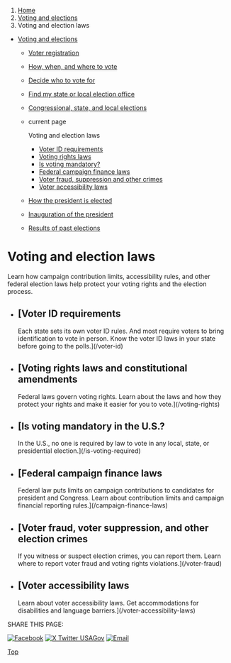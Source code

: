 1. [Home](/)
2. [Voting and elections](/voting-and-elections)
3. Voting and election laws

* [Voting and elections](/voting-and-elections)
  + [Voter registration](/voter-registration)
  + [How, when, and where to vote](/how-to-vote)
  + [Decide who to vote for](/voter-research)
  + [Find my state or local election office](/state-election-office)
  + [Congressional, state, and local elections](/midterm-state-and-local-elections)
  + current page

    Voting and election laws

    - [Voter ID requirements](/voter-id)
    - [Voting rights laws](/voting-rights)
    - [Is voting mandatory?](/is-voting-required)
    - [Federal campaign finance laws](/campaign-finance-laws)
    - [Voter fraud, suppression and other crimes](/voter-fraud)
    - [Voter accessibility laws](/voter-accessibility-laws)
  + [How the president is elected](/election)
  + [Inauguration of the president](/inauguration)
  + [Results of past elections](/election-results)

Voting and election laws
========================

Learn how campaign contribution limits, accessibility rules, and other federal election laws help protect your voting rights and the election process.

* [Voter ID requirements
  ---------------------

  Each state sets its own voter ID rules. And most require voters to bring identification to vote in person. Know the voter ID laws in your state before going to the polls.](/voter-id)
* [Voting rights laws and constitutional amendments
  ------------------------------------------------

  Federal laws govern voting rights. Learn about the laws and how they protect your rights and make it easier for you to vote.](/voting-rights)
* [Is voting mandatory in the U.S.?
  --------------------------------

  In the U.S., no one is required by law to vote in any local, state, or presidential election.](/is-voting-required)
* [Federal campaign finance laws
  -----------------------------

  Federal law puts limits on campaign contributions to candidates for president and Congress. Learn about contribution limits and campaign financial reporting rules.](/campaign-finance-laws)
* [Voter fraud, voter suppression, and other election crimes
  ---------------------------------------------------------

  If you witness or suspect election crimes, you can report them. Learn where to report voter fraud and voting rights violations.](/voter-fraud)
* [Voter accessibility laws
  ------------------------

  Learn about voter accessibility laws. Get accommodations for disabilities and language barriers.](/voter-accessibility-laws)

SHARE THIS PAGE:

[![Facebook](/themes/custom/usagov/images/social-media-icons/Facebook_Icon.svg)](https://www.facebook.com/sharer/sharer.php?u=https://www.usa.gov/voting-laws&v=3)
[![X Twitter USAGov](/themes/custom/usagov/images/social-media-icons/X_Twitter_Icon.svg?version=2)](https://twitter.com/intent/tweet?source=webclient&text=https://www.usa.gov/voting-laws)
[![Email](/themes/custom/usagov/images/social-media-icons/Email_Icon.svg?version=2)](mailto:?subject=https://www.usa.gov/voting-laws)

[Top](#main-content)